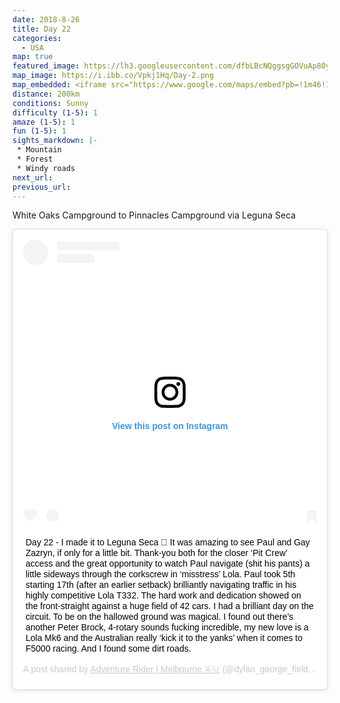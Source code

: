 ```yaml
---
date: 2018-8-26
title: Day 22
categories:
  - USA
map: true
featured_image: https://lh3.googleusercontent.com/dfbLBcNQggsgGOVuAp80yG1JSRbx08sj1gQc6NE_uy_LOwYOB1hEiPc_UAVUE9YTMPNYqTBRnw8-gVjIvBt3XCB6_qoHXbA4QhYFGZoxHNH07dHixLHfV72nzXWQ54hjtMtPPLdwm6EZDJTfJgt4WBVkDI9MgQrD_XFxPAL_DWs150uVcDwFCsohxJHy7vUysDujlcXr8ipXZv454d8i71hMvfAY_7sY0GiVxdpcDj7LVafZAdOc-5_0OuKWruOS3QtD8QDUwCYrPoDb1b9KJ6FsLI9rYho4R5AkLPexF66620b0UvgB2liE_rUy6Jd1lvFGJDxoPQedoAVncKx3vWoZrMkAujVlszGcfdEpMhIIDWlTSdfsWX7srew2FP80Ff0qyTqMsol7qlE9mq2bwQX2lFR7PbV9i-jHnwfdSg3JIyJEgc_C4vI6G16o_THImPK2R1Nd3b1EZnImt42pgyVHnWWFH7m7AeCfbx5DQDWsSoCG5t6QbxibksD0MS2YA7s2ZoNDODz_rdeUPja6W96F5jpfBuEV3LoXHAyWRVsqAsgjQoeLg46wLLBVgVdegC-I-mpjrwOzuu1hM_S4x862dbrueqoajlRQsnNtXx3782nAQRskEKNMiyLdfijyHyYkxjhNAQoLuj1PBT2D8qcaiITPxxPDxZs2MmoMM5YKitDK=w1631-h962-no
map_image: https://i.ibb.co/Vpkj1Hq/Day-2.png
map_embedded: <iframe src="https://www.google.com/maps/embed?pb=!1m46!1m12!1m3!1d311981.9534180261!2d-121.61951891667712!3d36.50973828497437!2m3!1f0!2f0!3f0!3m2!1i1024!2i768!4f13.1!4m31!3e0!4m5!1s0x80e96a29b52f400f%3A0xa54f316eb3e21d39!2sWhite%20Oaks%20Campground%2C%20Tassajara%20Road%2C%20Carmel%20Valley%2C%20CA%2C%20USA!3m2!1d36.326616099999995!2d-121.5750253!4m5!1s0x808de4f7d66e5993%3A0x71c7eb7a4ab4c4d8!2sEmbassy%20Suites%20by%20Hilton%20Monterey%20Bay%20Seaside%2C%20Canyon%20Del%20Rey%20Boulevard%2C%20Seaside%2C%20CA%2C%20USA!3m2!1d36.606795!2d-121.85638859999999!4m5!1s0x808df089bfd5341b%3A0xddbb6644155538c0!2sLaguna%20Seca%20Raceway%2C%20Monterey%20Salinas%20Highway%2C%20Salinas%2C%20CA%2C%20USA!3m2!1d36.5842902!2d-121.7534634!4m5!1s0x80926b77a11bd26b%3A0x83bf71f48bd72f76!2sSwiss%20Rifle%20Club%2C%20Gloria%20Road%2C%20Gonzales%2C%20CA%2C%20USA!3m2!1d36.515180699999995!2d-121.3410533!4m5!1s0x809244600271612b%3A0xda3b9ed1e5a45706!2sPinnacles%20Campground%2C%20Pinnacles%20Highway%2C%20Paicines%2C%20CA%2C%20USA!3m2!1d36.490613599999996!2d-121.1485996!5e0!3m2!1sen!2sau!4v1577441357184!5m2!1sen!2sau" width="100%" height="500" frameborder="0" style="border:0;" allowfullscreen=""></iframe>
distance: 200km
conditions: Sunny
difficulty (1-5): 1 
amaze (1-5): 1
fun (1-5): 1
sights_markdown: |-
 * Mountain
 * Forest
 * Windy roads
next_url:
previous_url:
---
```

White Oaks Campground to Pinnacles Campground via Leguna Seca

<div style="display:flex;justify-content:center">
  <blockquote class="instagram-media" data-instgrm-captioned data-instgrm-permalink="https://www.instagram.com/p/BnHyqL0AvXT/?utm_source=ig_embed&amp;utm_campaign=loading" data-instgrm-version="12" style=" background:#FFF; border:0; border-radius:3px; box-shadow:0 0 1px 0 rgba(0,0,0,0.5),0 1px 10px 0 rgba(0,0,0,0.15); margin: 1px; max-width:540px; min-width:326px; padding:0; width:99.375%; width:-webkit-calc(100% - 2px); width:calc(100% - 2px);"><div style="padding:16px;"> <a href="https://www.instagram.com/p/BnHyqL0AvXT/?utm_source=ig_embed&amp;utm_campaign=loading" style=" background:#FFFFFF; line-height:0; padding:0 0; text-align:center; text-decoration:none; width:100%;" target="_blank"> <div style=" display: flex; flex-direction: row; align-items: center;"> <div style="background-color: #F4F4F4; border-radius: 50%; flex-grow: 0; height: 40px; margin-right: 14px; width: 40px;"></div> <div style="display: flex; flex-direction: column; flex-grow: 1; justify-content: center;"> <div style=" background-color: #F4F4F4; border-radius: 4px; flex-grow: 0; height: 14px; margin-bottom: 6px; width: 100px;"></div> <div style=" background-color: #F4F4F4; border-radius: 4px; flex-grow: 0; height: 14px; width: 60px;"></div></div></div><div style="padding: 19% 0;"></div> <div style="display:block; height:50px; margin:0 auto 12px; width:50px;"><svg width="50px" height="50px" viewBox="0 0 60 60" version="1.1" xmlns="https://www.w3.org/2000/svg" xmlns:xlink="https://www.w3.org/1999/xlink"><g stroke="none" stroke-width="1" fill="none" fill-rule="evenodd"><g transform="translate(-511.000000, -20.000000)" fill="#000000"><g><path d="M556.869,30.41 C554.814,30.41 553.148,32.076 553.148,34.131 C553.148,36.186 554.814,37.852 556.869,37.852 C558.924,37.852 560.59,36.186 560.59,34.131 C560.59,32.076 558.924,30.41 556.869,30.41 M541,60.657 C535.114,60.657 530.342,55.887 530.342,50 C530.342,44.114 535.114,39.342 541,39.342 C546.887,39.342 551.658,44.114 551.658,50 C551.658,55.887 546.887,60.657 541,60.657 M541,33.886 C532.1,33.886 524.886,41.1 524.886,50 C524.886,58.899 532.1,66.113 541,66.113 C549.9,66.113 557.115,58.899 557.115,50 C557.115,41.1 549.9,33.886 541,33.886 M565.378,62.101 C565.244,65.022 564.756,66.606 564.346,67.663 C563.803,69.06 563.154,70.057 562.106,71.106 C561.058,72.155 560.06,72.803 558.662,73.347 C557.607,73.757 556.021,74.244 553.102,74.378 C549.944,74.521 548.997,74.552 541,74.552 C533.003,74.552 532.056,74.521 528.898,74.378 C525.979,74.244 524.393,73.757 523.338,73.347 C521.94,72.803 520.942,72.155 519.894,71.106 C518.846,70.057 518.197,69.06 517.654,67.663 C517.244,66.606 516.755,65.022 516.623,62.101 C516.479,58.943 516.448,57.996 516.448,50 C516.448,42.003 516.479,41.056 516.623,37.899 C516.755,34.978 517.244,33.391 517.654,32.338 C518.197,30.938 518.846,29.942 519.894,28.894 C520.942,27.846 521.94,27.196 523.338,26.654 C524.393,26.244 525.979,25.756 528.898,25.623 C532.057,25.479 533.004,25.448 541,25.448 C548.997,25.448 549.943,25.479 553.102,25.623 C556.021,25.756 557.607,26.244 558.662,26.654 C560.06,27.196 561.058,27.846 562.106,28.894 C563.154,29.942 563.803,30.938 564.346,32.338 C564.756,33.391 565.244,34.978 565.378,37.899 C565.522,41.056 565.552,42.003 565.552,50 C565.552,57.996 565.522,58.943 565.378,62.101 M570.82,37.631 C570.674,34.438 570.167,32.258 569.425,30.349 C568.659,28.377 567.633,26.702 565.965,25.035 C564.297,23.368 562.623,22.342 560.652,21.575 C558.743,20.834 556.562,20.326 553.369,20.18 C550.169,20.033 549.148,20 541,20 C532.853,20 531.831,20.033 528.631,20.18 C525.438,20.326 523.257,20.834 521.349,21.575 C519.376,22.342 517.703,23.368 516.035,25.035 C514.368,26.702 513.342,28.377 512.574,30.349 C511.834,32.258 511.326,34.438 511.181,37.631 C511.035,40.831 511,41.851 511,50 C511,58.147 511.035,59.17 511.181,62.369 C511.326,65.562 511.834,67.743 512.574,69.651 C513.342,71.625 514.368,73.296 516.035,74.965 C517.703,76.634 519.376,77.658 521.349,78.425 C523.257,79.167 525.438,79.673 528.631,79.82 C531.831,79.965 532.853,80.001 541,80.001 C549.148,80.001 550.169,79.965 553.369,79.82 C556.562,79.673 558.743,79.167 560.652,78.425 C562.623,77.658 564.297,76.634 565.965,74.965 C567.633,73.296 568.659,71.625 569.425,69.651 C570.167,67.743 570.674,65.562 570.82,62.369 C570.966,59.17 571,58.147 571,50 C571,41.851 570.966,40.831 570.82,37.631"></path></g></g></g></svg></div><div style="padding-top: 8px;"> <div style=" color:#3897f0; font-family:Arial,sans-serif; font-size:14px; font-style:normal; font-weight:550; line-height:18px;"> View this post on Instagram</div></div><div style="padding: 12.5% 0;"></div> <div style="display: flex; flex-direction: row; margin-bottom: 14px; align-items: center;"><div> <div style="background-color: #F4F4F4; border-radius: 50%; height: 12.5px; width: 12.5px; transform: translateX(0px) translateY(7px);"></div> <div style="background-color: #F4F4F4; height: 12.5px; transform: rotate(-45deg) translateX(3px) translateY(1px); width: 12.5px; flex-grow: 0; margin-right: 14px; margin-left: 2px;"></div> <div style="background-color: #F4F4F4; border-radius: 50%; height: 12.5px; width: 12.5px; transform: translateX(9px) translateY(-18px);"></div></div><div style="margin-left: 8px;"> <div style=" background-color: #F4F4F4; border-radius: 50%; flex-grow: 0; height: 20px; width: 20px;"></div> <div style=" width: 0; height: 0; border-top: 2px solid transparent; border-left: 6px solid #f4f4f4; border-bottom: 2px solid transparent; transform: translateX(16px) translateY(-4px) rotate(30deg)"></div></div><div style="margin-left: auto;"> <div style=" width: 0px; border-top: 8px solid #F4F4F4; border-right: 8px solid transparent; transform: translateY(16px);"></div> <div style=" background-color: #F4F4F4; flex-grow: 0; height: 12px; width: 16px; transform: translateY(-4px);"></div> <div style=" width: 0; height: 0; border-top: 8px solid #F4F4F4; border-left: 8px solid transparent; transform: translateY(-4px) translateX(8px);"></div></div></div></a> <p style=" margin:8px 0 0 0; padding:0 4px;"> <a href="https://www.instagram.com/p/BnHyqL0AvXT/?utm_source=ig_embed&amp;utm_campaign=loading" style=" color:#000; font-family:Arial,sans-serif; font-size:14px; font-style:normal; font-weight:normal; line-height:17px; text-decoration:none; word-wrap:break-word;" target="_blank">Day 22 - I made it to Leguna Seca 🏁 It was amazing to see Paul and Gay Zazryn, if only for a little bit. Thank-you both for the closer ‘Pit Crew’ access and the great opportunity to watch Paul navigate (shit his pants) a little sideways through the corkscrew in ‘misstress’ Lola. Paul took 5th starting 17th (after an earlier setback) brilliantly navigating traffic in his highly competitive Lola T332. The hard work and dedication showed on the front-straight against a huge field of 42 cars. I had a brilliant day on the circuit. To be on the hallowed ground was magical. I found out there’s another Peter Brock, 4-rotary sounds fucking incredible, my new love is a Lola Mk6 and the Australian really ‘kick it to the yanks’ when it comes to F5000 racing. And I found some dirt roads.</a></p> <p style=" color:#c9c8cd; font-family:Arial,sans-serif; font-size:14px; line-height:17px; margin-bottom:0; margin-top:8px; overflow:hidden; padding:8px 0 7px; text-align:center; text-overflow:ellipsis; white-space:nowrap;">A post shared by <a href="https://www.instagram.com/dylan_george_field/?utm_source=ig_embed&amp;utm_campaign=loading" style=" color:#c9c8cd; font-family:Arial,sans-serif; font-size:14px; font-style:normal; font-weight:normal; line-height:17px;" target="_blank"> Adventure Rider | Melbourne 🇦🇺</a> (@dylan_george_field) on <time style=" font-family:Arial,sans-serif; font-size:14px; line-height:17px;" datetime="2018-08-30T23:37:58+00:00">Aug 30, 2018 at 4:37pm PDT</time></p></div></blockquote> <script async src="//www.instagram.com/embed.js"></script>
</div>
